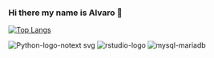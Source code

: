 ### Hi there my name is Alvaro 👋



[![Top Langs](https://github-readme-stats.vercel.app/api/top-langs/?username=ALRIER&langs_count=8)](https://github.com/ALRIER)

![Python-logo-notext svg](https://user-images.githubusercontent.com/56406907/220478533-a0199d9f-4967-4e60-86b2-b2d28abed0e4.png) 
![rstudio-logo](https://user-images.githubusercontent.com/56406907/220478872-d57dfd8a-ad5b-43eb-b634-24c9e1e104c9.png)
![mysql-mariadb](https://user-images.githubusercontent.com/56406907/220480611-0cbf951f-3844-49dd-94d7-13b31d95ed56.png)


<!--
**ALRIER/ALRIER** is a ✨ _special_ ✨ repository because its `README.md` (this file) appears on your GitHub profile.

Here are some ideas to get you started:

- 🔭 I’m currently working on ...
- 🌱 I’m currently learning ...
- 👯 I’m looking to collaborate on ...
- 🤔 I’m looking for help with ...
- 💬 Ask me about ...
- 📫 How to reach me: ...
- 😄 Pronouns: ...
- ⚡ Fun fact: ...
-->
